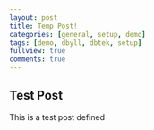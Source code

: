 ```yaml
---
layout: post
title: Temp Post!
categories: [general, setup, demo]
tags: [demo, dbyll, dbtek, setup]
fullview: true
comments: true
---
```


## Test Post

This is a test post defined
